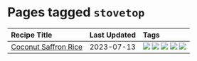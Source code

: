 # Pages tagged `stovetop`

|Recipe Title|Last Updated|Tags
|:---|:---|:---|
|[Coconut Saffron Rice](../recipes/coconutsaffronrice.md)|2023-07-13|[![](https://img.shields.io/badge/tag-expensive-e4f90)](../tags/expensive.md) [![](https://img.shields.io/badge/tag-rice-13fda6)](../tags/rice.md) [![](https://img.shields.io/badge/tag-sides-9fef19)](../tags/sides.md) [![](https://img.shields.io/badge/tag-stovetop-d4602a)](../tags/stovetop.md) [![](https://img.shields.io/badge/tag-thai-427cd)](../tags/thai.md)|